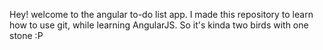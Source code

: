 Hey! welcome to the angular to-do list app. I made this repository to learn how to use git, while learning AngularJS. So it's kinda two birds with one stone :P 